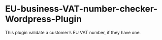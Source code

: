 # EU-business-VAT-number-checker-Wordpress-Plugin
This plugin validate a customer’s EU VAT number, if they have one. 
